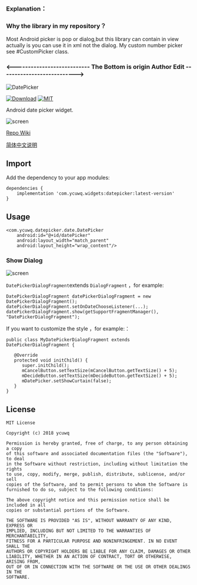 
### Explanation：
### Why the library in my repository？

Most Android picker is pop or dialog,but this library can contain in view actually is you can use it in xml not the dialog.
My custom number picker see #CustomPicker class.

### <--------------------------- The Bottom is origin Author Edit --------------------------->







![DatePicker](https://github.com/Tobaloidee/DatePicker/blob/master/logo/logotype.png)

[![Download](https://api.bintray.com/packages/ycuwq/android/datepicker/images/download.svg)](https://bintray.com/ycuwq/android/datepicker/_latestVersion) [![MIT](https://badges.frapsoft.com/os/mit/mit.svg?v=103)](https://opensource.org/licenses/mit-license.php)


Android date picker widget.

![screen](https://raw.githubusercontent.com/ycuwq/DatePicker/master/screenshots/device-2018-01-11-193707.gif)

[Repo Wiki](https://github.com/ycuwq/DatePicker/wiki)

 [简体中文说明](./README-CN.md)

## Import 

Add the dependency to your app modules:

```
dependencies {
	implementation 'com.ycuwq.widgets:datepicker:latest-version'
}
```

## Usage

```
<com.ycuwq.datepicker.date.DatePicker
    android:id="@+id/datePicker"
    android:layout_width="match_parent"
    android:layout_height="wrap_content"/>
```

### Show Dialog

![screen](https://raw.githubusercontent.com/ycuwq/DatePicker/master/screenshots/device-2018-01-11-201208.gif)

`DatePickerDialogFragment`extends `DialogFragment` ，for example:

```
DatePickerDialogFragment datePickerDialogFragment = new DatePickerDialogFragment();
datePickerDialogFragment.setOnDateChooseListener(...);
datePickerDialogFragment.show(getSupportFragmentManager(), "DatePickerDialogFragment");
```

If you want to customize the style ，for example:：

```
public class MyDatePickerDialogFragment extends DatePickerDialogFragment {

   @Override
   protected void initChild() {
      super.initChild();
      mCancelButton.setTextSize(mCancelButton.getTextSize() + 5);
      mDecideButton.setTextSize(mDecideButton.getTextSize() + 5);
      mDatePicker.setShowCurtain(false);
   }
}
```

## License

```
MIT License

Copyright (c) 2018 ycuwq

Permission is hereby granted, free of charge, to any person obtaining a copy
of this software and associated documentation files (the "Software"), to deal
in the Software without restriction, including without limitation the rights
to use, copy, modify, merge, publish, distribute, sublicense, and/or sell
copies of the Software, and to permit persons to whom the Software is
furnished to do so, subject to the following conditions:

The above copyright notice and this permission notice shall be included in all
copies or substantial portions of the Software.

THE SOFTWARE IS PROVIDED "AS IS", WITHOUT WARRANTY OF ANY KIND, EXPRESS OR
IMPLIED, INCLUDING BUT NOT LIMITED TO THE WARRANTIES OF MERCHANTABILITY,
FITNESS FOR A PARTICULAR PURPOSE AND NONINFRINGEMENT. IN NO EVENT SHALL THE
AUTHORS OR COPYRIGHT HOLDERS BE LIABLE FOR ANY CLAIM, DAMAGES OR OTHER
LIABILITY, WHETHER IN AN ACTION OF CONTRACT, TORT OR OTHERWISE, ARISING FROM,
OUT OF OR IN CONNECTION WITH THE SOFTWARE OR THE USE OR OTHER DEALINGS IN THE
SOFTWARE.
```



